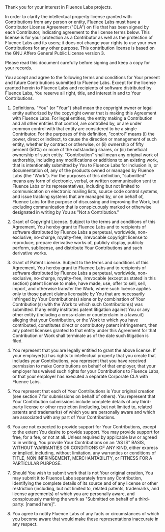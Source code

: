 Thank you for your interest in Fluence Labs projects.

In order to clarify the intellectual property license
granted with Contributions from any person or entity, Fluence Labs
must have a Contributor License Agreement ("CLA") on file that has
been signed by each Contributor, indicating agreement to the license
terms below. This license is for your protection as a Contributor as
well as the protection of Fluence Labs and its users; it does not
change your rights to use your own Contributions for any other purpose.
This contribution license is based on the GNU Affero General Public License version 3.

Please read this document carefully before signing and keep a copy
for your records.

You accept and agree to the following terms and conditions for Your
present and future Contributions submitted to Fluence Labs. Except
for the license granted herein to Fluence Labs and recipients of
software distributed by Fluence Labs, You reserve all right, title,
and interest in and to Your Contributions.

1. Definitions.
   "You" (or "Your") shall mean the copyright owner or legal entity
   authorized by the copyright owner that is making this Agreement
   with Fluence Labs. For legal entities, the entity making a
   Contribution and all other entities that control, are controlled
   by, or are under common control with that entity are considered to
   be a single Contributor. For the purposes of this definition,
   "control" means (i) the power, direct or indirect, to cause the
   direction or management of such entity, whether by contract or
   otherwise, or (ii) ownership of fifty percent (50%) or more of the
   outstanding shares, or (iii) beneficial ownership of such entity.
   "Contribution" shall mean any original work of authorship,
   including any modifications or additions to an existing work, that
   is intentionally submitted by You to Fluence Labs for inclusion
   in, or documentation of, any of the products owned or managed by
   Fluence Labs (the "Work"). For the purposes of this definition,
   "submitted" means any form of electronic, verbal, or written
   communication sent to Fluence Labs or its representatives,
   including but not limited to communication on electronic mailing
   lists, source code control systems, and issue tracking systems that
   are managed by, or on behalf of, Fluence Labs for the purpose of
   discussing and improving the Work, but excluding communication that
   is conspicuously marked or otherwise designated in writing by You
   as "Not a Contribution."

2. Grant of Copyright License. Subject to the terms and conditions of
   this Agreement, You hereby grant to Fluence Labs and to
   recipients of software distributed by Fluence Labs a perpetual,
   worldwide, non-exclusive, no-charge, royalty-free, irrevocable
   copyright license to reproduce, prepare derivative works of,
   publicly display, publicly perform, sublicense, and distribute Your
   Contributions and such derivative works.

3. Grant of Patent License. Subject to the terms and conditions of
   this Agreement, You hereby grant to Fluence Labs and to
   recipients of software distributed by Fluence Labs a perpetual,
   worldwide, non-exclusive, no-charge, royalty-free, irrevocable
   (except as stated in this section) patent license to make, have
   made, use, offer to sell, sell, import, and otherwise transfer the
   Work, where such license applies only to those patent claims
   licensable by You that are necessarily infringed by Your
   Contribution(s) alone or by combination of Your Contribution(s)
   with the Work to which such Contribution(s) was submitted. If any
   entity institutes patent litigation against You or any other entity
   (including a cross-claim or counterclaim in a lawsuit) alleging
   that your Contribution, or the Work to which you have contributed,
   constitutes direct or contributory patent infringement, then any
   patent licenses granted to that entity under this Agreement for
   that Contribution or Work shall terminate as of the date such
   litigation is filed.

4. You represent that you are legally entitled to grant the above
   license. If your employer(s) has rights to intellectual property
   that you create that includes your Contributions, you represent
   that you have received permission to make Contributions on behalf
   of that employer, that your employer has waived such rights for
   your Contributions to Fluence Labs, or that your employer has
   executed a separate Corporate CLA with Fluence Labs.

5. You represent that each of Your Contributions is Your original
   creation (see section 7 for submissions on behalf of others). You
   represent that Your Contribution submissions include complete
   details of any third-party license or other restriction (including,
   but not limited to, related patents and trademarks) of which you
   are personally aware and which are associated with any part of Your
   Contributions.

6. You are not expected to provide support for Your Contributions,
   except to the extent You desire to provide support. You may provide
   support for free, for a fee, or not at all. Unless required by
   applicable law or agreed to in writing, You provide Your
   Contributions on an "AS IS" BASIS, WITHOUT WARRANTIES OR CONDITIONS
   OF ANY KIND, either express or implied, including, without
   limitation, any warranties or conditions of TITLE, NON
   INFRINGEMENT, MERCHANTABILITY, or FITNESS FOR A PARTICULAR PURPOSE.

7. Should You wish to submit work that is not Your original creation,
   You may submit it to Fluence Labs separately from any
   Contribution, identifying the complete details of its source and of
   any license or other restriction (including, but not limited to,
   related patents, trademarks, and license agreements) of which you
   are personally aware, and conspicuously marking the work as
   "Submitted on behalf of a third-party: [named here]".

8. You agree to notify Fluence Labs of any facts or circumstances of
   which you become aware that would make these representations
   inaccurate in any respect.
